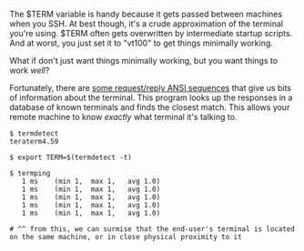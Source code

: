 The $TERM variable is handy because it gets passed between machines when you SSH.  At best though, it's a crude approximation of the terminal you're using.  $TERM often gets overwritten by intermediate startup scripts.  And at worst, you just set it to "vt100" to get things minimally working.

What if don't just want things minimally working, but you want things to work *well*?

Fortunately, there are [some request/reply ANSI sequences](https://github.com/DeeNewcum/termdetect/blob/master/doc/termmatch.md) that give us bits of information about the terminal.  This program looks up the responses in a database of known terminals and finds the closest match.  This allows your remote machine to know *exactly* what terminal it's talking to.

    $ termdetect
    teraterm4.59
    
    $ export TERM=$(termdetect -t)

    $ termping 
       1 ms    (min 1,  max 1,   avg 1.0)
       1 ms    (min 1,  max 1,   avg 1.0)
       1 ms    (min 1,  max 1,   avg 1.0)
       1 ms    (min 1,  max 1,   avg 1.0)
       1 ms    (min 1,  max 1,   avg 1.0)

    # ^^ from this, we can surmise that the end-user's terminal is located on the same machine, or in close physical proximity to it
